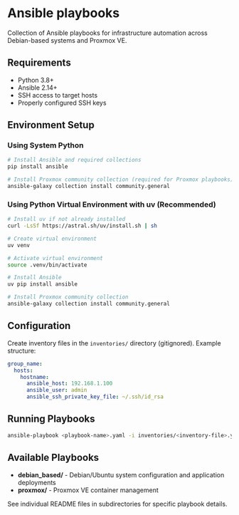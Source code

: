 # Ansible playbooks

Collection of Ansible playbooks for infrastructure automation across Debian-based systems and Proxmox VE.

## Requirements

- Python 3.8+
- Ansible 2.14+
- SSH access to target hosts
- Properly configured SSH keys

## Environment Setup

### Using System Python

```bash
# Install Ansible and required collections
pip install ansible

# Install Proxmox community collection (required for Proxmox playbooks)
ansible-galaxy collection install community.general
```

### Using Python Virtual Environment with uv (Recommended)

```bash
# Install uv if not already installed
curl -LsSf https://astral.sh/uv/install.sh | sh

# Create virtual environment
uv venv

# Activate virtual environment
source .venv/bin/activate

# Install Ansible
uv pip install ansible

# Install Proxmox community collection
ansible-galaxy collection install community.general
```

## Configuration

Create inventory files in the `inventories/` directory (gitignored). Example structure:

```yaml
group_name:
  hosts:
    hostname:
      ansible_host: 192.168.1.100
      ansible_user: admin
      ansible_ssh_private_key_file: ~/.ssh/id_rsa
```

## Running Playbooks

```bash
ansible-playbook <playbook-name>.yaml -i inventories/<inventory-file>.yaml
```

## Available Playbooks

- **debian_based/** - Debian/Ubuntu system configuration and application deployments
- **proxmox/** - Proxmox VE container management

See individual README files in subdirectories for specific playbook details.
